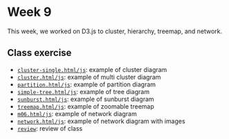 # Week 9

This week, we worked on D3.js to cluster, hierarchy, treemap, and network. 

## Class exercise

- [`cluster-single.html/js`](https://ayakow1.github.io/CAPP30239_FA22/week_09/cluster/cluster-single.html): example of cluster diagram
- [`cluster.html/js`](https://ayakow1.github.io/CAPP30239_FA22/week_09/cluster/cluster.html): example of multi cluster diagram
- [`partition.html/js`](https://ayakow1.github.io/CAPP30239_FA22/week_09/hierarchy/partition.html): example of partition diagram
- [`simple-tree.html/js`](https://ayakow1.github.io/CAPP30239_FA22/week_09/hierarchy/simple-tree.html): example of tree diagram
- [`sunburst.html/js`](https://ayakow1.github.io/CAPP30239_FA22/week_09/hierarchy/sunburst.html): example of sunburst diagram
- [`treemap.html/js`](https://ayakow1.github.io/CAPP30239_FA22/week_09/treemap/treemap.html): example of zoomable treemap
- [`m06.html/js`](https://ayakow1.github.io/CAPP30239_FA22/week_09/network/m06.html): example of network diagram
- [`network.html/js`](https://ayakow1.github.io/CAPP30239_FA22/week_09/network/network.html): example of network diagram with images
- [`review`](https://ayakow1.github.io/CAPP30239_FA22/week_09/review/index.html): review of class
